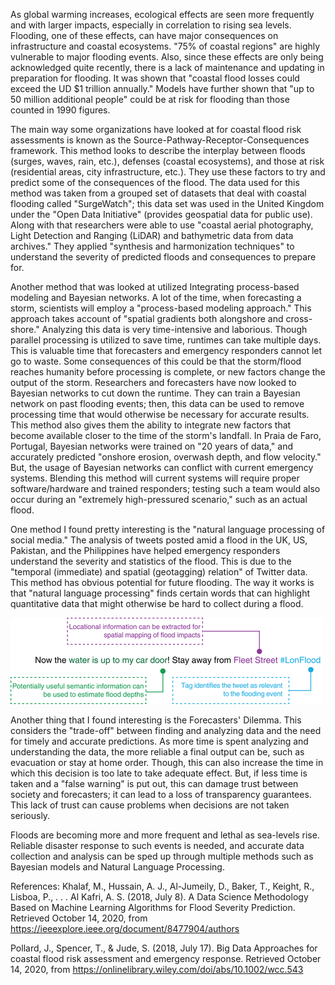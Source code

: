 As global warming increases, ecological effects are seen more frequently and with larger impacts, especially in correlation to rising sea levels. Flooding, one of these effects, can have major consequences on infrastructure and coastal ecosystems. "75% of coastal regions" are highly vulnerable to major flooding events. Also, since these effects are only being acknowledged quite recently, there is a lack of maintenance and updating in preparation for flooding. It was shown that "coastal flood losses could exceed the UD $1 trillion annually." Models have further shown that "up to 50 million additional people" could be at risk for flooding than those counted in 1990 figures.     

The main way some organizations have looked at for coastal flood risk assessments is known as the Source-Pathway-Receptor-Consequences framework.  This method looks to describe the interplay between floods (surges, waves, rain, etc.), defenses (coastal ecosystems), and those at risk (residential areas, city infrastructure, etc.). They use these factors to try and predict some of the consequences of the flood. The data used for this method was taken from a grouped set of datasets that deal with coastal flooding called "SurgeWatch"; this data set was used in the United Kingdom under the "Open Data Initiative" (provides geospatial data for public use). Along with that researchers were able to use "coastal aerial photography, Light Detection and Ranging (LiDAR) and bathymetric data from data archives." They applied "synthesis and harmonization techniques" to understand the severity of predicted floods and consequences to prepare for.     

Another method that was looked at utilized Integrating process-based modeling and Bayesian networks. A lot of the time, when forecasting a storm, scientists will employ a "process-based modeling approach." This approach takes account of "spatial gradients both alongshore and cross-shore." Analyzing this data is very time-intensive and laborious. Though parallel processing is utilized to save time, runtimes can take multiple days. This is valuable time that forecasters and emergency responders cannot let go to waste. Some consequences of this could be that the storm/flood reaches humanity before processing is complete, or new factors change the output of the storm. Researchers and forecasters have now looked to Bayesian networks to cut down the runtime. They can train a Bayesian network on past flooding events; then, this data can be used to remove processing time that would otherwise be necessary for accurate results. This method also gives them the ability to integrate new factors that become available closer to the time of the storm's landfall. In Praia de Faro, Portugal, Bayesian networks were trained on "20 years of data," and accurately predicted "onshore erosion, overwash depth, and flow velocity." But, the usage of Bayesian networks can conflict with current emergency systems. Blending this method will current systems will require proper software/hardware and trained responders; testing such a team would also occur during an "extremely high-pressured scenario," such as an actual flood.      

One method I found pretty interesting is the "natural language processing of social media." The analysis of tweets posted amid a flood in the UK, US, Pakistan, and the Philippines have helped emergency responders understand the severity and statistics of the flood. This is due to the "temporal (immediate) and spatial (geotagging) relation" of Twitter data. This method has obvious potential for future flooding. The way it works is that "natural language processing" finds certain words that can highlight quantitative data that might otherwise be hard to collect during a flood.  

![](figure2.png)
 
Another thing that I found interesting is the Forecasters' Dilemma. This considers the "trade-off" between finding and analyzing data and the need for timely and accurate predictions. As more time is spent analyzing and understanding the data, the more reliable a final output can be, such as evacuation or stay at home order. Though, this can also increase the time in which this decision is too late to take adequate effect. But, if less time is taken and a "false warning" is put out, this can damage trust between society and forecasters; it can lead to a loss of transparency guarantees. This lack of trust can cause problems when decisions are not taken seriously.       

Floods are becoming more and more frequent and lethal as sea-levels rise. Reliable disaster response to such events is needed, and accurate data collection and analysis can be sped up through multiple methods such as Bayesian models and Natural Language Processing. 

   
References:
Khalaf, M., Hussain, A. J., Al-Jumeily, D., Baker, T., Keight, R., Lisboa, P., . . . Al Kafri, A. S. (2018, July 8). A Data Science Methodology Based on Machine Learning Algorithms for Flood Severity Prediction. Retrieved October 14, 2020, from https://ieeexplore.ieee.org/document/8477904/authors      

Pollard, J., Spencer, T., & Jude, S. (2018, July 17). Big Data Approaches for coastal flood risk assessment and emergency response. Retrieved October 14, 2020, from https://onlinelibrary.wiley.com/doi/abs/10.1002/wcc.543





